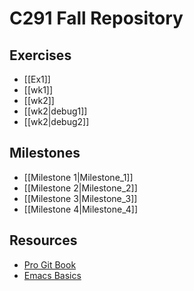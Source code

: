 # C291 Fall Repository

## Exercises
* [[Ex1]]
* [[wk1]]
* [[wk2]]
* [[wk2|debug1]]
* [[wk2|debug2]]

## Milestones
* [[Milestone 1|Milestone_1]]
* [[Milestone 2|Milestone_2]]
* [[Milestone 3|Milestone_3]]
* [[Milestone 4|Milestone_4]]

## Resources
* [Pro Git Book](https://git-scm.com/book/en/v2)
* [Emacs Basics](http://mally.stanford.edu/~sr/computing/emacs.html)

